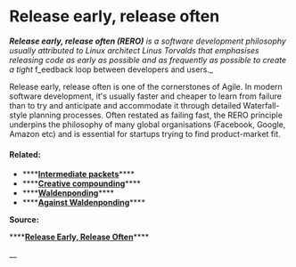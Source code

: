 # Release early, release often

_**Release early, release often \(RERO\)** is a software development philosophy usually attributed to Linux architect Linus Torvalds that emphasises releasing code as early as possible and as frequently as possible to create a tight_ f_eedback loop between developers and users._ 

Release early, release often is one of the cornerstones of Agile. In modern software development, it's usually faster and cheaper to learn from failure than to try and anticipate and accommodate it through detailed Waterfall-style planning processes. Often restated as failing fast, the RERO principle underpins the philosophy of many global organisations \(Facebook, Google, Amazon etc\) and is essential for startups trying to find product-market fit. 

#### Related: 

* \*\*\*\*[**Intermediate packets**](intermediate-packets.md)\*\*\*\*
* \*\*\*\*[**Creative compounding**](creative-compounding.md)\*\*\*\*
* \*\*\*\*[**Waldenponding**](waldenponding.md)\*\*\*\*
* \*\*\*\*[**Against Waldenponding**](against-waldenponding.md)\*\*\*\*

**Source:** 

\*\*\*\*[**Release Early, Release Often**](https://en.wikipedia.org/wiki/Release_early,_release_often)\*\*\*\*

\_\_

